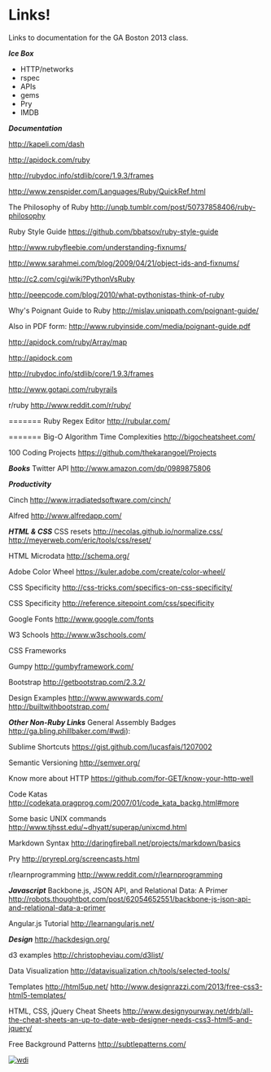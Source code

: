 Links!
==========

Links to documentation for the GA Boston 2013 class.

***Ice Box***
* HTTP/networks
* rspec
* APIs
* gems
* Pry
* IMDB



***Documentation***

http://kapeli.com/dash

http://apidock.com/ruby

http://rubydoc.info/stdlib/core/1.9.3/frames


http://www.zenspider.com/Languages/Ruby/QuickRef.html

The Philosophy of Ruby
http://unqb.tumblr.com/post/50737858406/ruby-philosophy

Ruby Style Guide
https://github.com/bbatsov/ruby-style-guide

http://www.rubyfleebie.com/understanding-fixnums/

http://www.sarahmei.com/blog/2009/04/21/object-ids-and-fixnums/

http://c2.com/cgi/wiki?PythonVsRuby

http://peepcode.com/blog/2010/what-pythonistas-think-of-ruby

Why's Poignant Guide to Ruby 
http://mislav.uniqpath.com/poignant-guide/

Also in PDF form:
http://www.rubyinside.com/media/poignant-guide.pdf

http://apidock.com/ruby/Array/map

http://apidock.com

http://rubydoc.info/stdlib/core/1.9.3/frames

http://www.gotapi.com/rubyrails

r/ruby
http://www.reddit.com/r/ruby/

=======
Ruby Regex Editor
http://rubular.com/

=======
Big-O Algorithm Time Complexities
http://bigocheatsheet.com/

100 Coding Projects
https://github.com/thekarangoel/Projects

***Books***
Twitter API
http://www.amazon.com/dp/0989875806

***Productivity***

Cinch
http://www.irradiatedsoftware.com/cinch/

Alfred
http://www.alfredapp.com/

***HTML & CSS***
CSS resets
http://necolas.github.io/normalize.css/
http://meyerweb.com/eric/tools/css/reset/

HTML Microdata
http://schema.org/

Adobe Color Wheel
https://kuler.adobe.com/create/color-wheel/

CSS Specificity
http://css-tricks.com/specifics-on-css-specificity/

CSS Specificity
http://reference.sitepoint.com/css/specificity

Google Fonts
http://www.google.com/fonts

W3 Schools
http://www.w3schools.com/

CSS Frameworks

Gumpy
http://gumbyframework.com/

Bootstrap
http://getbootstrap.com/2.3.2/

Design Examples
http://www.awwwards.com/
http://builtwithbootstrap.com/


***Other Non-Ruby Links***
General Assembly Badges
http://ga.bling.phillbaker.com/#wdi):

Sublime Shortcuts
https://gist.github.com/lucasfais/1207002

Semantic Versioning
http://semver.org/

Know more about HTTP
https://github.com/for-GET/know-your-http-well

Code Katas
http://codekata.pragprog.com/2007/01/code_kata_backg.html#more

Some basic UNIX commands
http://www.tjhsst.edu/~dhyatt/superap/unixcmd.html

Markdown Syntax
http://daringfireball.net/projects/markdown/basics

Pry
http://pryrepl.org/screencasts.html

r/learnprogramming
http://www.reddit.com/r/learnprogramming

***Javascript***
Backbone.js, JSON API, and Relational Data: A Primer
http://robots.thoughtbot.com/post/62054652551/backbone-js-json-api-and-relational-data-a-primer

Angular.js Tutorial
http://learnangularjs.net/

***Design***
http://hackdesign.org/

d3 examples
http://christopheviau.com/d3list/

Data Visualization
http://datavisualization.ch/tools/selected-tools/

Templates
http://html5up.net/
http://www.designrazzi.com/2013/free-css3-html5-templates/

HTML, CSS, jQuery Cheat Sheets
http://www.designyourway.net/drb/all-the-cheat-sheets-an-up-to-date-web-designer-needs-css3-html5-and-jquery/

Free Background Patterns
http://subtlepatterns.com/


[![wdi](http://ga.bling.phillbaker.com/images/shield_imagined_ga_wdi.png)](https://generalassemb.ly/education/web-development-immersive)
